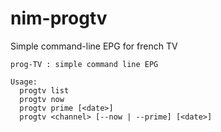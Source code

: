 # nim-progtv

Simple command-line EPG for french TV

```
prog-TV : simple command line EPG

Usage:
  progtv list
  progtv now
  progtv prime [<date>]
  progtv <channel> [--now | --prime] [<date>]

```
